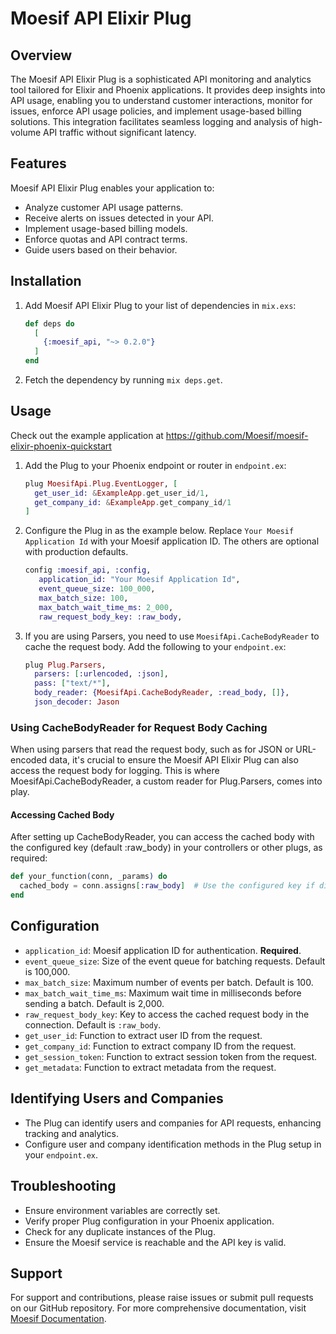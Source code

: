 # Moesif API Elixir Plug

## Overview

The Moesif API Elixir Plug is a sophisticated API monitoring and analytics tool tailored for Elixir and Phoenix applications. It provides deep insights into API usage, enabling you to understand customer interactions, monitor for issues, enforce API usage policies, and implement usage-based billing solutions. This integration facilitates seamless logging and analysis of high-volume API traffic without significant latency.

## Features

Moesif API Elixir Plug enables your application to:

- Analyze customer API usage patterns.
- Receive alerts on issues detected in your API.
- Implement usage-based billing models.
- Enforce quotas and API contract terms.
- Guide users based on their behavior.

## Installation

1. Add Moesif API Elixir Plug to your list of dependencies in `mix.exs`:

   ```elixir
   def deps do
     [
       {:moesif_api, "~> 0.2.0"}
     ]
   end
   ```

2. Fetch the dependency by running `mix deps.get`.

## Usage

Check out the example application at https://github.com/Moesif/moesif-elixir-phoenix-quickstart

1. Add the Plug to your Phoenix endpoint or router in `endpoint.ex`:

   ```elixir
   plug MoesifApi.Plug.EventLogger, [
     get_user_id: &ExampleApp.get_user_id/1,
     get_company_id: &ExampleApp.get_company_id/1
   ]
   ```

2. Configure the Plug in as the example below. Replace `Your Moesif Application Id` with your Moesif application ID.  The others are optional with production defaults.

   ```elixir
   config :moesif_api, :config,
      application_id: "Your Moesif Application Id",
      event_queue_size: 100_000,
      max_batch_size: 100,
      max_batch_wait_time_ms: 2_000,
      raw_request_body_key: :raw_body,
   ```

3. If you are using Parsers, you need to use `MoesifApi.CacheBodyReader` to cache the request body. Add the following to your `endpoint.ex`:

   ```elixir
   plug Plug.Parsers,
     parsers: [:urlencoded, :json],
     pass: ["text/*"],
     body_reader: {MoesifApi.CacheBodyReader, :read_body, []},
     json_decoder: Jason
   ```

### Using CacheBodyReader for Request Body Caching

When using parsers that read the request body, such as for JSON or URL-encoded data, it's crucial to ensure the Moesif API Elixir Plug can also access the request body for logging. This is where MoesifApi.CacheBodyReader, a custom reader for Plug.Parsers, comes into play.

#### Accessing Cached Body

After setting up CacheBodyReader, you can access the cached body with the configured key (default :raw_body) in your controllers or other plugs, as required:

```elixir
def your_function(conn, _params) do
  cached_body = conn.assigns[:raw_body]  # Use the configured key if different
end
```

## Configuration

- `application_id`: Moesif application ID for authentication. **Required**.
- `event_queue_size`: Size of the event queue for batching requests. Default is 100,000.
- `max_batch_size`: Maximum number of events per batch. Default is 100.
- `max_batch_wait_time_ms`: Maximum wait time in milliseconds before sending a batch. Default is 2,000.
- `raw_request_body_key`: Key to access the cached request body in the connection. Default is `:raw_body`.
- `get_user_id`: Function to extract user ID from the request.
- `get_company_id`: Function to extract company ID from the request.
- `get_session_token`: Function to extract session token from the request.
- `get_metadata`: Function to extract metadata from the request.

## Identifying Users and Companies

- The Plug can identify users and companies for API requests, enhancing tracking and analytics.
- Configure user and company identification methods in the Plug setup in your `endpoint.ex`.

## Troubleshooting

- Ensure environment variables are correctly set.
- Verify proper Plug configuration in your Phoenix application.
- Check for any duplicate instances of the Plug.
- Ensure the Moesif service is reachable and the API key is valid.

## Support

For support and contributions, please raise issues or submit pull requests on our GitHub repository. For more comprehensive documentation, visit [Moesif Documentation](https://www.moesif.com/docs/).
